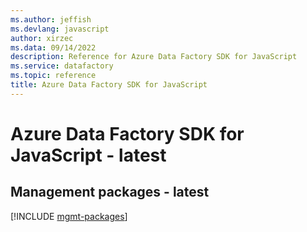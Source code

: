 ```yaml
---
ms.author: jeffish
ms.devlang: javascript
author: xirzec
ms.data: 09/14/2022
description: Reference for Azure Data Factory SDK for JavaScript
ms.service: datafactory
ms.topic: reference
title: Azure Data Factory SDK for JavaScript
---
```

# Azure Data Factory SDK for JavaScript - latest

## Management packages - latest
[!INCLUDE [mgmt-packages](data-factory-mgmt-index.md)]